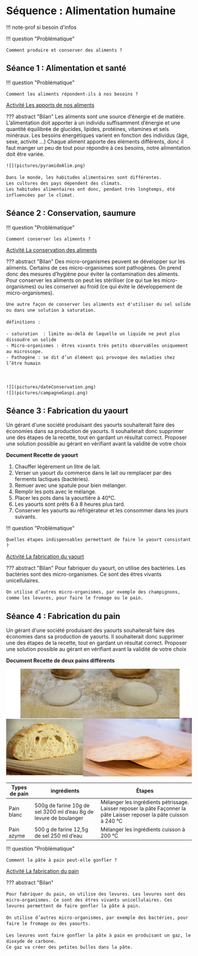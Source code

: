 # Séquence : Alimentation humaine

!!! note-prof
    si besoin d'infos


!!! question "Problématique"

    Comment produire et conserver des aliments ?


## Séance 1 : Alimentation et santé

!!! question "Problématique"

    Comment les aliments répondent-ils à nos besoins ?

[Activité Les apports de nos aliments](../apportsAlim)


??? abstract "Bilan"
    Les aliments sont une source d’énergie et de matière.
    L’alimentation doit apporter à un individu suffisamment d’énergie et une quantité équilibrée de glucides, lipides, protéines, vitamines et sels minéraux.
    Les besoins énergétiques varient en fonction des individus (âge, sexe, activité ...)
    Chaque aliment apporte des éléments différents, donc il faut manger un peu de tout pour répondre à ces besoins, notre alimentation doit être variée.

    ![](pictures/pyramideAlim.png)

    Dans le monde, les habitudes alimentaires sont différentes.
    Les cultures des pays dépendent des climats. 
    Les habitudes alimentaires ont donc, pendant très longtemps, été influencées par le climat.

## Séance 2 : Conservation, saumure

!!! question "Problématique"

    Comment conserver les aliments ?

[Activité La conservation des aliments](../conservation)

??? abstract "Bilan"
    Des micro-organismes peuvent se développer sur les aliments. Certains de ces micro-organismes sont pathogènes. On prend donc des mesures d’hygiène pour éviter la contamination des aliments. 
    Pour conserver les aliments on peut les stériliser (ce qui tue les micro-organismes) ou les conserver au froid (ce qui évite le développement de micro-organismes).

    Une autre façon de conserver les aliments est d'utiliser du sel solide ou dans une solution à saturation.

    définitions :
    
    - saturation  : limite au-delà de laquelle un liquide ne peut plus dissoudre un solide
    - Micro-organismes : êtres vivants très petits observables uniquement au microscope.
    - Pathogène : se dit d’un élément qui provoque des maladies chez l’être humain



    ![](pictures/dateConservation.png)
    ![](pictures/campagneGaspi.png)

## Séance 3 : Fabrication du yaourt 

Un gérant d'une société produisant des yaourts souhaiterait faire des économies dans sa production de yaourts. Il souhaiterait donc supprimer une des étapes de la recette, tout en gardant un résultat correct. Proposer une solution possible au gérant en vérifiant avant la validité de votre choix

**Document Recette de yaourt**

1. Chauffer légèrement un litre de lait.
2. Verser un yaourt du commerce dans le lait ou remplacer par des ferments lactiques (bactéries).
3. Remuer avec une spatule pour bien mélanger.
4. Remplir les pots avec le mélange.
5. Placer les pots dans la yaourtière à 40°C.
6. Les yaourts sont prêts 6 à 8 heures plus tard.
7. Conserver les yaourts au réfrigérateur et les consommer dans les jours suivants.

!!! question "Problématique"

    Quelles étapes indispensables permettant de faire le yaourt consistant ?


[Activité La fabrication du yaourt](../fabricationYaourt)

??? abstract "Bilan"
    Pour fabriquer du yaourt, on utilise des bactéries. Les bactéries sont des micro-organismes. Ce sont des êtres vivants unicellulaires.

    On utilise d’autres micro-organismes, par exemple des champignons, comme les levures, pour faire le fromage ou le pain.


## Séance 4 : Fabrication du pain

Un gérant d'une société produisant des yaourts souhaiterait faire des économies dans sa production de yaourts. Il souhaiterait donc supprimer une des étapes de la recette, tout en gardant un résultat correct. Proposer une solution possible au gérant en vérifiant avant la validité de votre choix

**Document Recette de deux pains différents**

![Alt text](pictures/photosPain.png)


|  Types de pain |  ingrédients  |  Étapes  |
|---------|----------|--------------|
|     Pain blanc     |   500g de farine  10g de sel   3200 ml d’eau  8g de levure de boulanger        |       Mélanger les ingrédients   pétrissage.    Laisser reposer la pâte    Façonner la pâte     Laisser reposer la pâte    cuisson à 240 °C          |
|  Pain azyme         |     500 g de farine    12,5g de sel     250 ml d’eau              |             Mélanger les ingrédients    cuisson à 200 °C            |



!!! question "Problématique"

    Comment la pâte à pain peut-elle gonfler ?



[Activité La fabrication du pain](../fabricationPain)

??? abstract "Bilan"

    Pour fabriquer du pain, on utilise des levures. Les levures sont des micro-organismes. Ce sont des êtres vivants unicellulaires. Ces levures permettent de faire gonfler la pâte à pain.

    On utilise d’autres micro-organismes, par exemple des bactéries, pour faire le fromage ou des yaourts.

    Les levures vont faire gonfler la pâte à pain en produisant un gaz, le dioxyde de carbone.
    Ce gaz va créer des petites bulles dans la pâte.
